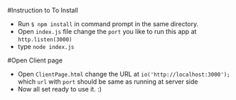 #Instruction to To Install

- Run `$ npm install` in command prompt in the same directory.
- Open `index.js` file change the `port` you like to run this app at `http.listen(3000)`
- type `node index.js`

#Open Client page

- Open `ClientPage.html` change the URL at `io('http://localhost:3000');` which `url` with `port` should be same as running at server side 
- Now all set ready to use it. :) 